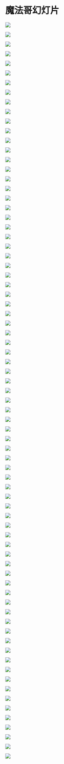 # 魔法哥幻灯片

![](images\095552772VwLROO\201905130955_4.png)

![](images\095552772VwLROO\201905130955_5.png)

![](images\095552772VwLROO\201905130955_6.png)

![](images\095552772VwLROO\201905130955_7.png)

![](images\095552772VwLROO\201905130955_8.png)

![](images\095552772VwLROO\201905130955_9.png)

![](images\095552772VwLROO\201905130955_10.png)

![](images\095552772VwLROO\201905130955_11.png)

![](images\095552772VwLROO\201905130955_12.png)

![](images\095552772VwLROO\201905130955_13.png)

![](images\095552772VwLROO\201905130955_14.png)

![](images\095552772VwLROO\201905130955_15.png)

![](images\095552772VwLROO\201905130955_16.png)

![](images\095552772VwLROO\201905130955_17.png)

![](images\095552772VwLROO\201905130955_18.png)

![](images\095552772VwLROO\201905130955_19.png)

![](images\095552772VwLROO\201905130955_20.png)

![](images\095552772VwLROO\201905130955_21.png)

![](images\095552772VwLROO\201905130955_22.png)

![](images\095552772VwLROO\201905130955_23.png)

![](images\095552772VwLROO\201905130955_24.png)

![](images\095552772VwLROO\201905130955_25.png)

![](images\095552772VwLROO\201905130955_26.png)

![](images\095552772VwLROO\201905130955_27.png)

![](images\095552772VwLROO\201905130955_28.png)

![](images\095552772VwLROO\201905130955_29.png)

![](images\095552772VwLROO\201905130955_30.png)

![](images\095552772VwLROO\201905130955_31.png)

![](images\095552772VwLROO\201905130955_32.png)

![](images\095552772VwLROO\201905130955_33.png)

![](images\095552772VwLROO\201905130955_34.png)

![](images\095552772VwLROO\201905130955_35.png)

![](images\095552772VwLROO\201905130955_36.png)

![](images\095552772VwLROO\201905130955_37.png)

![](images\095552772VwLROO\201905130955_38.png)

![](images\095552772VwLROO\201905130955_39.png)

![](images\095552772VwLROO\201905130955_40.png)

![](images\095552772VwLROO\201905130955_41.png)

![](images\095552772VwLROO\201905130955_42.png)

![](images\095552772VwLROO\201905130955_43.png)

![](images\095552772VwLROO\201905130955_44.png)

![](images\095552772VwLROO\201905130955_45.png)

![](images\095552772VwLROO\201905130955_46.png)

![](images\095552772VwLROO\201905130955_47.png)

![](images\095552772VwLROO\201905130955_48.png)

![](images\095552772VwLROO\201905130955_49.png)

![](images\095552772VwLROO\201905130955_50.png)

![](images\095552772VwLROO\201905130955_51.png)

![](images\095552772VwLROO\201905130955_52.png)

![](images\095552772VwLROO\201905130955_53.png)

![](images\095552772VwLROO\201905130955_54.png)

![](images\095552772VwLROO\201905130955_55.png)

![](images\095552772VwLROO\201905130955_56.png)

![](images\095552772VwLROO\201905130955_57.png)

![](images\095552772VwLROO\201905130955_58.png)

![](images\095552772VwLROO\201905130955_59.png)

![](images\095552772VwLROO\201905130955_60.png)

![](images\095552772VwLROO\201905130955_61.png)

![](images\095552772VwLROO\201905130955_62.png)

![](images\095552772VwLROO\201905130955_63.png)

![](images\095552772VwLROO\201905130955_64.png)

![](images\095552772VwLROO\201905130955_65.png)

![](images\095552772VwLROO\201905130955_66.png)

![](images\095552772VwLROO\201905130955_67.png)

![](images\095552772VwLROO\201905130955_68.png)

![](images\095552772VwLROO\201905130955_69.png)

![](images\095552772VwLROO\201905130955_70.png)

![](images\095552772VwLROO\201905130955_71.png)

![](images\095552772VwLROO\201905130955_72.png)

![](images\095552772VwLROO\201905130955_73.png)

![](images\095552772VwLROO\201905130955_74.png)

![](images\095552772VwLROO\201905130955_75.png)

![](images\095552772VwLROO\201905130955_76.png)

![](images\095552772VwLROO\201905130955_77.png)

![](images\095552772VwLROO\201905130955_78.png)

![](images\095552772VwLROO\201905130955_79.png)

![](images\095552772VwLROO\201905130955_80.png)


